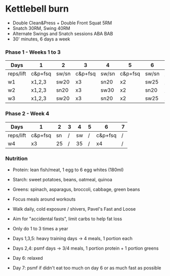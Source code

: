 # Kettlebell burn

- Double Clean&Press + Double Front Squat 5RM
- Snatch 30RM, Swing 40RM
- Alternate Swings and Snatch sessions ABA BAB
- 30' minutes, 6 days a week

### Phase 1 - Weeks 1 to 3

Days | 1 | 2 | 3 | 4 | 5 | 6 | 7
--- | --- | --- | --- | --- | --- | --- | ---
reps/lift | c&p+fsq | sw/sn | c&p+fsq | sw/sn | c&p+fsq | sw/sn | / 
w1 | x1,2,3 | sw20 | x3 | sn20 | x2 | sw25 | / 
w2 | x1,2,3 | sn20 | x3 | sw30 | x2 | sn20 | / 
w3 | x1,2,3 | sw20 | x3 | sn20 | x2 | sw25 | / 

### Phase 2 - Week 4

Days | 1 | 2 | 3 | 4 | 5 | 6 | 7
--- | --- | --- | --- | --- | --- | --- | --- 
reps/lift | c&p+fsq | sn | / | sw | / | c&p+fsq | / 
w4  | x3 | 25 | / | 35 | / | x4 | /

### Nutrition

- Protein: lean fish/meat, 1 egg to 6 egg whites (180ml)
- Starch: sweet potatoes, beans, oatmeal, quinoa
- Greens: spinach, asparagus, broccoli, cabbage, green beans
- Focus meals around workouts
- Walk daily, cold exposure / shivers, Pavel's Fast and Loose
- Aim for "accidental fasts", limit carbs to help fat loss
- Only do 1 to 3 times a year

- Days 1,3,5: heavy training days -> 4 meals, 1 portion each
- Days 2,4: psmf days -> 3/4 meals, 1 portion protein + 1 portion greens
- Day 6: relaxed
- Day 7: psmf if didn't eat too much on day 6 or as much fast as possible
